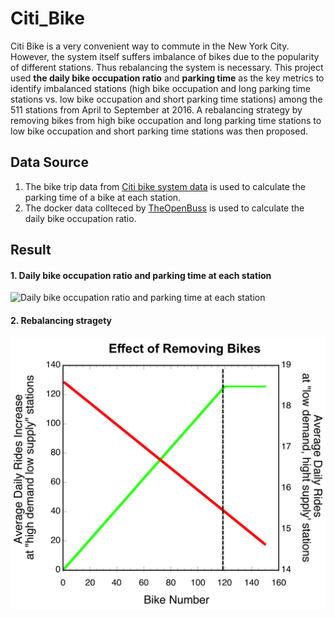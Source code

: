 # Citi_Bike
Citi Bike is a very convenient way to commute in the New York City. However, the system itself suffers imbalance of bikes due to the popularity of different stations.  Thus rebalancing the system is necessary. This project used **the daily bike occupation ratio** and **parking time** as the key metrics to identify imbalanced stations (high bike occupation and long parking time stations vs. low bike occupation and short parking time stations) among the 511 stations from April to September at 2016.   A rebalancing strategy by removing bikes from high bike occupation and long parking time stations to low bike occupation and short parking time stations was then proposed. 

## Data Source
1. The bike trip data from [Citi bike system data](https://www.citibikenyc.com/system-data) is used to calculate the parking time of a bike at each station.
2. The docker data collteced by [TheOpenBuss](https://www.theopenbus.com/) is used to calculate the daily bike occupation ratio.

## Result
#### 1. Daily bike occupation ratio and parking time at each station
![Daily bike occupation ratio and parking time at each station](https://public.tableau.com/profile/jie.peng3896#!/vizhome/Station_Classification_Results/CitiBikebikedemandandsupplyanalysis)
#### 2. Rebalancing stragety
![rebalancing](https://github.com/DNApower/Citi_Bike/blob/master/image/removing_strategy.png)
